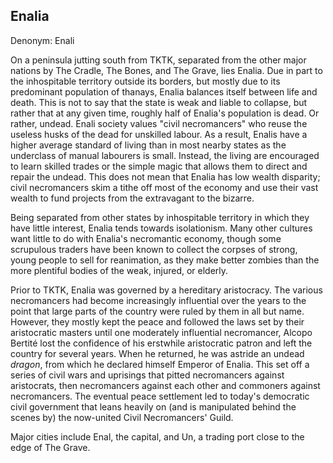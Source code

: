 ﻿## Enalia

Denonym: Enali

On a peninsula jutting south from TKTK, separated from the other major nations by The Cradle, The 
Bones, and The Grave, lies Enalia.  Due in part to the inhospitable territory outside its borders, but mostly due to its 
predominant population of thanays, Enalia balances itself between life and death.  This is not to 
say that the state is weak and liable to collapse, but rather that at any given time, roughly half 
of Enalia's population is dead.  Or rather, undead.  Enali society values "civil necromancers" who 
reuse the useless husks of the dead for unskilled labour.  As a result, Enalis have a higher 
average standard of living than in most nearby states as the underclass of manual labourers is 
small.  Instead, the living are encouraged to learn skilled trades or the simple magic that allows 
them to direct and repair the undead.  This does not mean that Enalia has low wealth disparity; 
civil necromancers skim a tithe off most of the economy and use their vast wealth to fund projects 
from the extravagant to the bizarre. 

Being separated from other states by inhospitable territory in which they have little interest, 
Enalia tends towards isolationism.  Many other cultures want little to do with Enalia's 
necromantic economy, though some scrupulous traders have been known to collect the corpses of 
strong, young people to sell for reanimation, as they make better zombies than the more plentiful 
bodies of the weak, injured, or elderly.

Prior to TKTK, Enalia was governed by a hereditary aristocracy.  The various necromancers had 
become increasingly influential over the years to the point that large parts of the country were 
ruled by them in all but name.  However, they mostly kept the peace and followed the laws set by 
their aristocratic masters until one moderately influential necromancer, Alcopo Bertité lost the 
confidence of his erstwhile aristocratic patron and left the country for several years.  When he 
returned, he was astride an undead *dragon*, from which he declared himself Emperor of Enalia. 
This set off a series of civil wars and uprisings that pitted necromancers against aristocrats, 
then necromancers against each other and commoners against necromancers.  The eventual peace 
settlement led to today's democratic civil government that leans heavily on (and is manipulated 
behind the scenes by) the now-united Civil Necromancers' Guild.

Major cities include Enal, the capital, and Un, a trading port close to the edge of The Grave.

